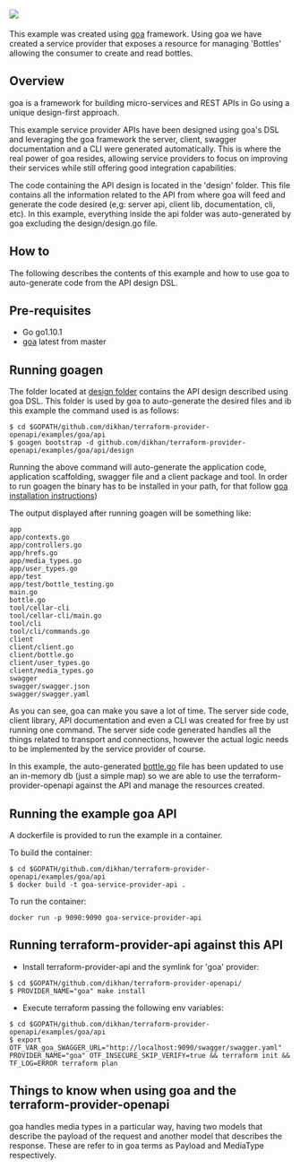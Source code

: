 # <img src="http://goa.design/img/goa-logo.svg">

This example was created using [goa](https://goa.design/) framework. Using goa we have created a service provider that 
exposes a resource for managing 'Bottles' allowing the consumer to create and read bottles.

## Overview

goa is a framework for building micro-services and REST APIs in Go using a unique design-first approach.

This example service provider APIs have been designed using goa's DSL and leveraging the goa framework the server, client,
swagger documentation and a CLI were generated automatically. This is where the real power of goa resides, allowing service
providers to focus on improving their services while still offering good integration capabilities.

The code containing the API design is located in the 'design' folder. This file contains all the information related to
the API from where goa will feed and generate the code desired (e,g: server api, client lib, documentation, cli, etc). In
this example, everything inside the api folder was auto-generated by goa excluding the design/design.go file.

## How to

The following describes the contents of this example and how to use goa to auto-generate code from the API design DSL.

## Pre-requisites

- Go go1.10.1
- [goa](https://github.com/goadesign/goa/blob/master/README.md#installation) latest from master

## Running goagen

The folder located at [design folder](https://github.com/dikhan/terraform-provider-openapi/tree/master/examples/goa/api/design) 
contains the API design described using goa DSL. This folder is used by goa to auto-generate the desired files and ib this 
example the command used is as follows:

````
$ cd $GOPATH/github.com/dikhan/terraform-provider-openapi/examples/goa/api
$ goagen bootstrap -d github.com/dikhan/terraform-provider-openapi/examples/goa/api/design
````

Running the above command will auto-generate the application code, application scaffolding, swagger file and a client 
package and tool. In order to run goagen the binary has to be installed in your path, for that follow [goa installation instructions](https://github.com/goadesign/goa/blob/master/README.md#installation))

The output displayed after running goagen will be something like:

````
app
app/contexts.go
app/controllers.go
app/hrefs.go
app/media_types.go
app/user_types.go
app/test
app/test/bottle_testing.go
main.go
bottle.go
tool/cellar-cli
tool/cellar-cli/main.go
tool/cli
tool/cli/commands.go
client
client/client.go
client/bottle.go
client/user_types.go
client/media_types.go
swagger
swagger/swagger.json
swagger/swagger.yaml
````

As you can see, goa can make you save a lot of time. The server side code, client library, API documentation and even a
CLI was created for free by ust running one command. The server side code generated handles all the things related 
to transport and connections, however the actual logic needs to be implemented by the service provider of course.

In this example, the auto-generated [bottle.go](https://github.com/dikhan/terraform-provider-openapi/tree/master/examples/goa/api/bottle.go) file has been updated to use an in-memory db (just a simple
map) so we are able to use the terraform-provider-openapi against the API and manage the resources created.


## Running the example goa API

A dockerfile is provided to run the example in a container.

To build the container:
````
$ cd $GOPATH/github.com/dikhan/terraform-provider-openapi/examples/goa/api
$ docker build -t goa-service-provider-api .
````

To run the container:
````
docker run -p 9090:9090 goa-service-provider-api
````

## Running terraform-provider-api against this API

- Install terraform-provider-api and the symlink for 'goa' provider:

````
$ cd $GOPATH/github.com/dikhan/terraform-provider-openapi/
$ PROVIDER_NAME="goa" make install
````

- Execute terraform passing the following env variables:

````
$ cd $GOPATH/github.com/dikhan/terraform-provider-openapi/examples/goa/api
$ export OTF_VAR_goa_SWAGGER_URL="http://localhost:9090/swagger/swagger.yaml" PROVIDER_NAME="goa" OTF_INSECURE_SKIP_VERIFY=true && terraform init && TF_LOG=ERROR terraform plan
````

## Things to know when using goa and the terraform-provider-openapi

goa handles media types in a particular way, having two models that describe the payload of the request and another model
that describes the response. These are refer to in goa terms as Payload and MediaType respectively. 